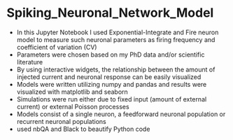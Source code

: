 # Spiking_Neuronal_Network_Model
- In this Jupyter Notebook I used Exponential-Integrate and Fire neuron model to measure such neuronal parameters as firing frequency and coefficient of variation (CV)
- Parameters were chosen based on my PhD data and/or scientific literature
- By using interactive widgets, the relationship between the amount of injected current and neuronal response can be easily visualized
- Models were written utilizing numpy and pandas and results were visualized with matplotlib and seaborn
- Simulations were run either due to fixed input (amount of external current) or external Poisson processes
- Models consist of a single neuron, a feedforward neuronal population or recurrent neuronal populations
- used nbQA and Black to beautify Python code
